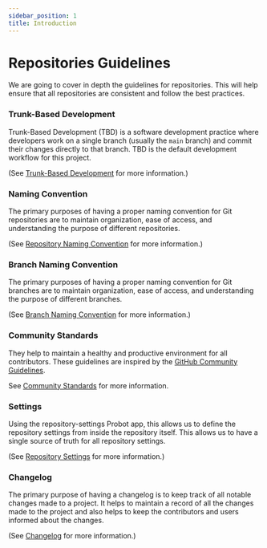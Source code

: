 ```yaml
---
sidebar_position: 1
title: Introduction
---
```


# Repositories Guidelines

We are going to cover in depth the guidelines for repositories. This will help ensure that all repositories are consistent and follow the best practices.

### Trunk-Based Development

Trunk-Based Development (TBD) is a software development practice where developers work on a single branch (usually the `main` branch) and commit their changes directly to that branch. TBD is the default development workflow for this project.

(See [Trunk-Based Development](./trunk-based-development) for more information.)

### Naming Convention

The primary purposes of having a proper naming convention for Git repositories are to maintain organization, ease of access, and understanding the purpose of different repositories.

(See [Repository Naming Convention](./repository-naming-convention) for more information.)

### Branch Naming Convention

The primary purposes of having a proper naming convention for Git branches are to maintain organization, ease of access, and understanding the purpose of different branches.

(See [Branch Naming Convention](./branch-naming-convention) for more information.)

### Community Standards

They help to maintain a healthy and productive environment for all contributors.
These guidelines are inspired by the [GitHub Community Guidelines](https://opensource.guide/).

See [Community Standards](./community-standards) for more information.

### Settings

Using the repository-settings Probot app, this allows us to define the repository settings from inside the repository itself. This allows us to have a single source of truth for all repository settings.

(See [Repository Settings](./settings) for more information.)

### Changelog

The primary purpose of having a changelog is to keep track of all notable changes made to a project. It helps to maintain a record of all the changes made to the project and also helps to keep the contributors and users informed about the changes.

(See [Changelog](./changelog) for more information.)
